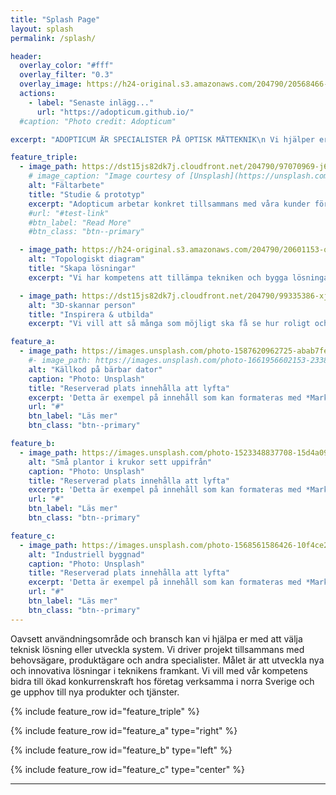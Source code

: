 ```yaml
---
title: "Splash Page"
layout: splash
permalink: /splash/

header:
  overlay_color: "#fff"
  overlay_filter: "0.3"
  overlay_image: https://h24-original.s3.amazonaws.com/204790/20568466-QhrEw.jpg
  actions:
    - label: "Senaste inlägg..."
      url: "https://adopticum.github.io/"
  #caption: "Photo credit: Adopticum"

excerpt: "ADOPTICUM ÄR SPECIALISTER PÅ OPTISK MÄTTEKNIK\n Vi hjälper er till ökad konkurrenskraft genom tillämpad kamerateknik."

feature_triple:
  - image_path: https://dst15js82dk7j.cloudfront.net/204790/97070969-j6NMI.jpg
    # image_caption: "Image courtesy of [Unsplash](https://unsplash.com/)"
    alt: "Fältarbete"
    title: "Studie & prototyp"
    excerpt: "Adopticum arbetar konkret tillsammans med våra kunder för att hitta lösningar."
    #url: "#test-link"
    #btn_label: "Read More"
    #btn_class: "btn--primary"

  - image_path: https://h24-original.s3.amazonaws.com/204790/20601153-qr1Ht.jpg
    alt: "Topologiskt diagram"
    title: "Skapa lösningar"
    excerpt: "Vi har kompetens att tillämpa tekniken och bygga lösningar som fungerar."

  - image_path: https://dst15js82dk7j.cloudfront.net/204790/99335386-xjICV.jpg
    alt: "3D-skannar person"
    title: "Inspirera & utbilda"
    excerpt: "Vi vill att så många som möjligt ska få se hur roligt och givande teknik kan vara."

feature_a:
  - image_path: https://images.unsplash.com/photo-1587620962725-abab7fe55159
    #- image_path: https://images.unsplash.com/photo-1661956602153-23384936a1d3
    alt: "Källkod på bärbar dator"
    caption: "Photo: Unsplash"
    title: "Reserverad plats innehålla att lyfta"
    excerpt: 'Detta är exempel på innehåll som kan formateras med *Markdown*. Justera bild till vänster med `type="right"`'
    url: "#"
    btn_label: "Läs mer"
    btn_class: "btn--primary"

feature_b:
  - image_path: https://images.unsplash.com/photo-1523348837708-15d4a09cfac2
    alt: "Små plantor i krukor sett uppifrån"
    caption: "Photo: Unsplash"
    title: "Reserverad plats innehålla att lyfta"
    excerpt: 'Detta är exempel på innehåll som kan formateras med *Markdown*. Justera bild till vänster med `type="left"`'
    url: "#"
    btn_label: "Läs mer"
    btn_class: "btn--primary"

feature_c:
  - image_path: https://images.unsplash.com/photo-1568561586426-10f4ce2dafc5
    alt: "Industriell byggnad"
    caption: "Photo: Unsplash"
    title: "Reserverad plats innehålla att lyfta"
    excerpt: 'Detta är exempel på innehåll som kan formateras med *Markdown*. Justera bild till vänster med `type="center"`'
    url: "#"
    btn_label: "Läs mer"
    btn_class: "btn--primary"
---
```


<!-- {% include feature_row id="intro" type="center" %} -->

<div class="notice">
  <p>
    Oavsett användningsområde och bransch kan vi hjälpa er med att välja teknisk lösning eller utveckla system. 
    Vi driver projekt tillsammans med behovsägare, produktägare och andra specialister. 
    Målet är att utveckla nya och innovativa lösningar i teknikens framkant. 
    Vi vill med vår kompetens bidra till ökad konkurrenskraft hos företag verksamma i norra Sverige och ge upphov till nya produkter och tjänster.
  </p>
</div>

{% include feature_row id="feature_triple" %}

{% include feature_row id="feature_a" type="right" %}

{% include feature_row id="feature_b" type="left" %}

{% include feature_row id="feature_c" type="center" %}

---
